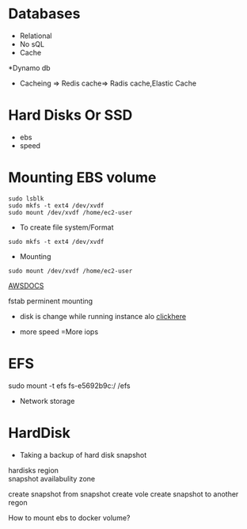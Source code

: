# Databases

* Relational
* No sQL
* Cache

*Dynamo db

* Cacheing => Redis cache=> Radis cache,Elastic Cache

# Hard Disks Or SSD

* ebs
* speed
# Mounting EBS volume
```
sudo lsblk
sudo mkfs -t ext4 /dev/xvdf
sudo mount /dev/xvdf /home/ec2-user
```

* To create file system/Format
```
sudo mkfs -t ext4 /dev/xvdf
```

* Mounting
```
sudo mount /dev/xvdf /home/ec2-user
```
[AWSDOCS](https://docs.aws.amazon.com/AWSEC2/latest/UserGuide/ebs-using-volumes.html)

fstab perminent mounting

* disk is change while running instance alo  [clickhere](https://docs.aws.amazon.com/AWSEC2/latest/UserGuide/recognize-expanded-volume-linux.html)

* more speed =More iops
# EFS 

sudo mount -t efs fs-e5692b9c:/ /efs
* Network storage
# HardDisk
* Taking a backup of hard disk snapshot

hardisks region\
snapshot availabulity zone

create snapshot
from snapshot create vole
create snapshot to another regon


How to mount ebs to docker volume?
